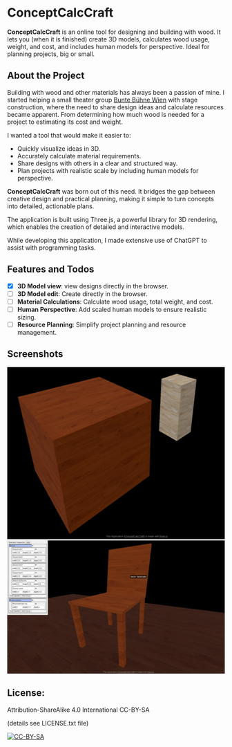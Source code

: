 # ConceptCalcCraft

**ConceptCalcCraft** is an online tool for designing and building with wood.  It lets you (when it is finished) create 3D models, calculates wood usage, weight, and cost, and includes human models for perspective. Ideal for planning projects, big or small.

## About the Project

Building with wood and other materials has always been a passion of mine. I started helping a small theater group [Bunte Bühne Wien](https://www.instagram.com/buntebuehnewien/) with stage construction, where the need to share design ideas and calculate resources became apparent. From determining how much wood is needed for a project to estimating its cost and weight.

I wanted a tool that would make it easier to:

- Quickly visualize ideas in 3D.
- Accurately calculate material requirements.
- Share designs with others in a clear and structured way.
- Plan projects with realistic scale by including human models for perspective.

**ConceptCalcCraft** was born out of this need. It bridges the gap between creative design and practical planning, making it simple to turn concepts into detailed, actionable plans.

The application is built using Three.js, a powerful library for 3D rendering, which enables the creation of detailed and interactive models.

While developing this application, I made extensive use of ChatGPT to assist with programming tasks.


## Features and Todos

- [x] **3D Model view**: view designs directly in the browser.
- [ ] **3D Model edit**: Create directly in the browser.
- [ ] **Material Calculations**: Calculate wood usage, total weight, and cost.
- [ ] **Human Perspective**: Add scaled human models to ensure realistic sizing.
- [ ] **Resource Planning**: Simplify project planning and resource management.

## Screenshots

![Screenshot of Two Cubes with Different Colors](assetsForGit/ScreenshotTwoCubesWithDifferentColor.PNG)
![Screenshot of Chair and HTML Detail view](assetsForGit/2024-12-21_ScreenshotChair.PNG)

## License: 
Attribution-ShareAlike 4.0 International CC-BY-SA 

(details see LICENSE.txt file)

[![CC-BY-SA](https://i.creativecommons.org/l/by-sa/4.0/88x31.png)](#license)


